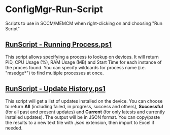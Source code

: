 # ConfigMgr-Run-Script
Scripts to use in SCCM/MEMCM when right-clicking on and choosing "Run Script"

## [RunScript - Running Process.ps1](RunScript%20-%20Running%20Process.ps1)
This script allows specifying a process to lookup on devices. It will return PID, CPU Usage (%), RAM Usage (MB) and Start Time for each instance of the proces found. 
You can specify wildcards for process name (i.e. "msedge*") to find multiple processes at once. 

## [RunScript - Update History.ps1](RunScript%20-%20Update%20History.ps1)
This script will get a list of updates installed on the device. You can choose to return **All** (including failed, in progress, success and others), **Successful** (for all past and present updates) and **Current** (for only latests and currently installed updates).
The output will be in JSON format. You can copy/paste the results to a new text file with _.json_ extension, then import to Excel if needed. 